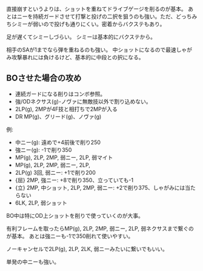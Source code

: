 直接崩すというよりは、ショットを重ねてドライブゲージを削るのが基本。
あとはニーを持続ガードさせて打撃と投げの二択を狙うのも強い。ただ、どっちみちシミーが弱いので投げも通りにくい。密着からバクステもあり。

足が遅くてシミーしづらい。
シミーは基本的にバクステから。

相手のSAが1までなら弾を重ねるのも強い。
中ショットになるので最速しゃがみ攻撃暴れには負けるけど、基本的に中段との択になる。

## BOさせた場合の攻め

- 連続ガードになる削りはコンボ参照。
- 強/ODネクサス(g)-ノヴァに無敵技以外で割り込めない。
- 2LP(g), 2MPが4F技と相打ちで2MPが入る
- DR MP(g)、グリード(g)、ノヴァ(g)

例:

- 中ニー(g): 遠めで+4前後で削り250
- 強ニー(g): -1で削り350
- MP(g), 2LP, 2MP, 弱ニー, 2LP, 弱マイト
- MP(g), 2LP, 2MP, 弱ニー, 2LP,
- 2LP(g) 3回, 弱ニー: +1で削り200
- {屈} 2MP, 強ニー: +8で削り350、立っていても-1
- {立} 2MP, 中ショット, 2LP, 2MP, 弱ニー: +2で削り375、しゃがみには当たらない
- 6LK, 2LP, 弱ショット

BO中は特にOD上ショットを削りで使っていくのが大事。

有利フレームを取ったらMP(g), 2LP, 2MP, 弱ニー, 2LP, 弱ネクサスまで繋ぐのが基本。
あとは強ニーも-1で350削れて使いやすい。

ノーキャンセルで2LP(g), 2LP, 2LK, 弱ニーみたいに繋いでもいい。

単発の中ニーも強い。
